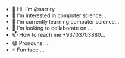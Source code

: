 - 👋 Hi, I’m @sarriry
- 👀 I’m interested in computer science...
- 🌱 I’m currently learning computer science...
- 💞️ I’m looking to collaborate on ...
- 📫 How to reach me +93703703880...
- 😄 Pronouns: ...
- ⚡ Fun fact: ...

<!---
sarriry/sarriry is a ✨ special ✨ repository because its `README.md` (this file) appears on your GitHub profile.
You can click the Preview link to take a look at your changes.
--->
